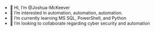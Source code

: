 - 👋 Hi, I’m @Joshua-McKeever
- 👀 I’m interested in automation, automation, automation.
- 🌱 I’m currently learning MS SQL, PowerShell, and Python
- 💞️ I’m looking to collaborate regarding cyber security and automation

<!---
SandmanV2/SandmanV2 is a ✨ special ✨ repository because its `README.md` (this file) appears on your GitHub profile.
You can click the Preview link to take a look at your changes.
--->
